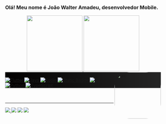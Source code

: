 ### Olá! Meu nome é João Walter Amadeu, desenvolvedor Mobile.
<div align="center">
  <a href="https://github.com/fortmea">
  <img height="180em" src="https://github-readme-stats.vercel.app/api?username=fortmea&show_icons=true&theme=tokyonight&include_all_commits=true&count_private=true&locale=pt-br"/>
  <img height="180em" src="https://github-readme-stats.vercel.app/api/top-langs/?username=fortmea&layout=compact&langs_count=7&theme=tokyonight&locale=pt-br&hide=javascript,html,css"/>
</div>
    <img alt="pic" align="right" height="150" style="border-radius:50px;" src="https://avatars.githubusercontent.com/u/33238565?v=4">
<div style="display: inline_block; background: linear-gradient(90deg, rgba(2,0,0,1) 0%, rgba(0,0,0,0.852000175070028) 100%);"><br>
  <img alt="Flutter" src="https://img.shields.io/badge/Flutter-blue?style=for-the-badge&logo=flutter">
  <img alt="Java" src="https://img.shields.io/badge/Java-red?style=for-the-badge&logo=openjdk">
  <img alt="Kotlin" src="https://img.shields.io/badge/Kotlin-7F52FF?&style=for-the-badge&logo=kotlin&logoColor=white">
  <img alt="Static Badge" src="https://img.shields.io/badge/android-white?style=for-the-badge&logo=android&color=white">
    <img alt="NextJS" src="https://img.shields.io/badge/NextJS-white?style=for-the-badge&logo=next.js&logoColor=black&color=white">
  <img alt="Python" src="https://img.shields.io/badge/Python-white?style=for-the-badge&logo=python&color=yellow">
  <img alt="TypeScript" src="https://img.shields.io/badge/TypeScript-black?style=for-the-badge&logo=typescript&labelColor=black&color=black">
</div>
<div> 
<br><br>
  <hr>
  <img src="https://komarev.com/ghpvc/?username=fortmea&style=for-the-badge">
  <a href="https://instagram.com/jwalter.exe" target="_blank"><img src="https://img.shields.io/badge/-Instagram-%23E4405F?style=for-the-badge&logo=instagram&logoColor=white" target="_blank"></a>
  <a href = "mailto:joao.amadeu@unifio.edu.br"><img src="https://img.shields.io/badge/-Gmail-%23333?style=for-the-badge&logo=gmail&logoColor=white" target="_blank"></a>
  <a href="https://www.linkedin.com/in/joao-walter-amadeu
" target="_blank"><img src="https://img.shields.io/badge/-LinkedIn-%230077B5?style=for-the-badge&logo=linkedin&logoColor=white" target="_blank"></a> 
 
